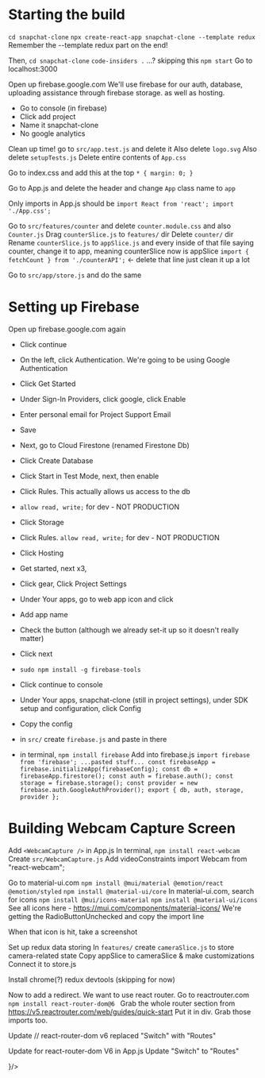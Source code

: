 # Starting the build
`cd snapchat-clone`
`npx create-react-app snapchat-clone --template redux`
Remember the --template redux part on the end!

Then, `cd snapchat-clone`
`code-insiders .` ...?  skipping this
`npm start`
Go to localhost:3000


Open up firebase.google.com
We'll use firebase for our auth, database, uploading assistance through firebase storage. as well as hosting.
- Go to console (in firebase)
- Click add project
- Name it snapchat-clone
- No google analytics


Clean up time!
go to `src/app.test.js` and delete it
Also delete `logo.svg`
Also delete `setupTests.js`
Delete entire contents of `App.css`

Go to index.css and add this at the top
`* {
  margin: 0;
}`

Go to App.js and delete the header and change `App` class name to `app`

Only imports in App.js should be
`import React from 'react';
import './App.css';`

Go to `src/features/counter` and delete `counter.module.css` and also `Counter.js`
Drag `counterSlice.js` to `features/` dir
Delete `counter/` dir
Rename `counterSlice.js` to `appSlice.js` and every inside of that file saying counter, change it to app, meaning counterSlice now is appSlice
`import { fetchCount } from './counterAPI';` <- delete that line
just clean it up a lot

Go to `src/app/store.js` and do the same

# Setting up Firebase
Open up firebase.google.com again
- Click continue
- On the left, click Authentication. We're going to be using Google Authentication
- Click Get Started
- Under Sign-In Providers, click google, click Enable
- Enter personal email for Project Support Email
- Save

- Next, go to Cloud Firestone (renamed Firestone Db)
- Click Create Database
- Click Start in Test Mode, next, then enable
- Click Rules. This actually allows us access to the db
- `allow read, write;` for dev - NOT PRODUCTION

- Click Storage
- Click Rules. `allow read, write;` for dev - NOT PRODUCTION

- Click Hosting
- Get started, next x3,

- Click gear, Click Project Settings
- Under Your apps, go to web app icon and click
- Add app name
- Check the button (although we already set-it up so it doesn't really matter)
- Click next
- `sudo npm install -g firebase-tools`
- Click continue to console
- Under Your apps, snapchat-clone (still in project settings), under SDK setup and configuration, click Config
- Copy the config
- in `src/` create `firebase.js` and paste in there
- in terminal, `npm install firebase`
Add into firebase.js
`import firebase from 'firebase';
...pasted stuff...
const firebaseApp = firebase.initializeApp(firebaseConfig);
const db = firebaseApp.firestore();
const auth = firebase.auth();
const storage = firebase.storage();
const provider = new firebase.auth.GoogleAuthProvider();
export { db, auth, storage, provider };`

# Building Webcam Capture Screen
Add `<WebcamCapture />` in App.js
In terminal, `npm install react-webcam`
Create `src/WebcamCapture.js`
Add videoConstraints
import Webcam from "react-webcam";

Go to material-ui.com
`npm install @mui/material @emotion/react @emotion/styled`
`npm install @material-ui/core`
In material-ui.com, search for icons
`npm install @mui/icons-material`
`npm install @material-ui/icons`
See all icons here - https://mui.com/components/material-icons/
We're getting the RadioButtonUnchecked and copy the import line

When that icon is hit, take a screenshot

Set up redux data storing
In `features/` create `cameraSlice.js` to store camera-related state
Copy appSlice to cameraSlice & make customizations
Connect it to store.js

Install chrome(?) redux devtools (skipping for now)

Now to add a redirect. We want to use react router.
Go to reactrouter.com
`npm install react-router-dom@6
`
Grab the whole router section from https://v5.reactrouter.com/web/guides/quick-start
Put it in div. Grab those imports too.

Update  // react-router-dom v6 replaced "Switch" with "Routes"

Update for react-router-dom V6 in App.js
Update "Switch" to "Routes"

<div className='app__body'>
  <Routes>
    <Route exact path="/" element={<WebcamCapture />}/>
  </Routes>
</div>
